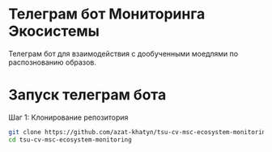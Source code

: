 # Телеграм бот Мониторинга Экосистемы
Телеграм бот для взаимодействия с дообученными моедлями по распознованию образов. 


# Запуск телеграм бота
Шаг 1: Клонирование репозитория

```sh
git clone https://github.com/azat-khatyn/tsu-cv-msc-ecosystem-monitoring
cd tsu-cv-msc-ecosystem-monitoring
```
